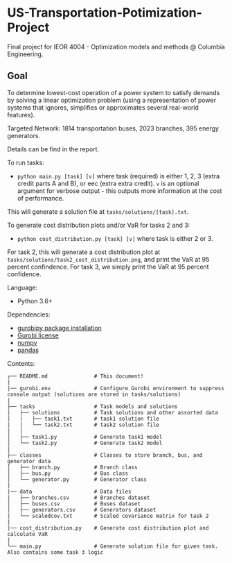 # US-Transportation-Potimization-Project
Final project for IEOR 4004 - Optimization models and methods @ Columbia Engineering.

## Goal
To determine lowest-cost operation of a power system to satisfy demands by solving a linear optimization problem (using a representation of power systems that ignores, simplifies or approximates several real-world features).

Targeted Network: 1814 transportation buses, 2023 branches, 395 energy generators.

Details can be find in the report.

To run tasks:
- `python main.py [task] [v]`
where task (required) is either 1, 2, 3 (extra credit parts A and B), or eec (extra extra credit).
`v` is an optional argument for verbose output - this outputs more information at the cost of performance.

This will generate a solution file at `tasks/solutions/[task].txt`.

To generate cost distribution plots and/or VaR for tasks 2 and 3:
- `python cost_distribution.py [task] [v]`
where task is either 2 or 3.

For task 2, this will generate a cost distribution plot at `tasks/solutions/task2_cost_distribution.png`, and print the VaR at 95 percent confindence.
For task 3, we simply print the VaR at 95 percent confidence.


Language:
- Python 3.6+

Dependencies:
- [gurobipy package installation](https://pypi.org/project/gurobipy/)
- [Gurobi license](https://www.gurobi.com/academia/academic-program-and-licenses/)
- [numpy](https://pypi.org/project/numpy/)
- [pandas](https://pypi.org/project/pandas/)

Contents:
```
┌── README.md               # This document!
|
|── gurobi.env              # Configure Gurobi environment to suppress console output (solutions are stored in tasks/solutions)
|
├── tasks                   # Task models and solutions
|   ├── solutions           # Task solutions and other assorted data
│   |   ├── task1.txt       # task1 solution file
|   |   └── task2.txt       # task2 solution file
|   |
│   ├── task1.py            # Generate task1 model
│   └── task2.py            # Generate task2 model
|
├── classes                 # Classes to store branch, bus, and generator data
│   ├── branch.py           # Branch class
│   ├── bus.py              # Bus class
│   └── generator.py        # Generator class
|
|── data                    # Data files
|   ├── branches.csv        # Branches dataset
│   ├── buses.csv           # Buses dataset
│   ├── generators.csv      # Generators dataset
|   └── scaledcov.txt       # Scaled covariance matrix for task 2
|
|── cost_distribution.py    # Generate cost distribution plot and calculate VaR
|
└── main.py                 # Generate solution file for given task. Also contains some task 3 logic
```
